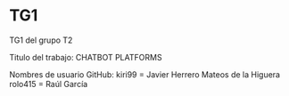 # TG1
TG1 del grupo T2

Titulo del trabajo: CHATBOT PLATFORMS

Nombres de usuario GitHub:
kiri99 = Javier Herrero Mateos de la Higuera
rolo415 = Raúl García
